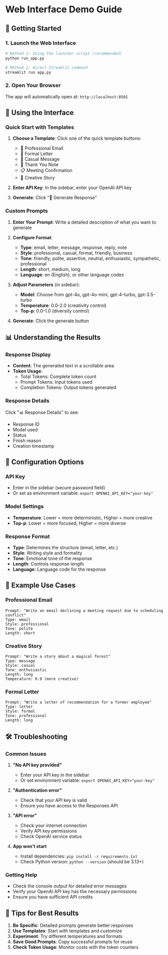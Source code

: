 # Web Interface Demo Guide

## 🚀 Getting Started

### 1. Launch the Web Interface

```bash
# Method 1: Using the launcher script (recommended)
python run_app.py

# Method 2: Direct Streamlit command
streamlit run app.py
```

### 2. Open Your Browser

The app will automatically open at: `http://localhost:8501`

## 🎯 Using the Interface

### Quick Start with Templates

1. **Choose a Template**: Click one of the quick template buttons:
   - 📧 Professional Email
   - 📝 Formal Letter
   - 💬 Casual Message
   - 🙏 Thank You Note
   - 📋 Meeting Confirmation
   - 🎉 Creative Story

2. **Enter API Key**: In the sidebar, enter your OpenAI API key

3. **Generate**: Click "🚀 Generate Response"

### Custom Prompts

1. **Enter Your Prompt**: Write a detailed description of what you want to generate

2. **Configure Format**:
   - **Type**: email, letter, message, response, reply, note
   - **Style**: professional, casual, formal, friendly, business
   - **Tone**: friendly, polite, assertive, neutral, enthusiastic, sympathetic, professional
   - **Length**: short, medium, long
   - **Language**: en (English), or other language codes

3. **Adjust Parameters** (in sidebar):
   - **Model**: Choose from gpt-4o, gpt-4o-mini, gpt-4-turbo, gpt-3.5-turbo
   - **Temperature**: 0.0-2.0 (creativity control)
   - **Top-p**: 0.0-1.0 (diversity control)

4. **Generate**: Click the generate button

## 📊 Understanding the Results

### Response Display
- **Content**: The generated text in a scrollable area
- **Token Usage**: 
  - Total Tokens: Complete token count
  - Prompt Tokens: Input tokens used
  - Completion Tokens: Output tokens generated

### Response Details
Click "📊 Response Details" to see:
- Response ID
- Model used
- Status
- Finish reason
- Creation timestamp

## 🔧 Configuration Options

### API Key
- Enter in the sidebar (secure password field)
- Or set as environment variable: `export OPENAI_API_KEY="your-key"`

### Model Settings
- **Temperature**: Lower = more deterministic, Higher = more creative
- **Top-p**: Lower = more focused, Higher = more diverse

### Response Format
- **Type**: Determines the structure (email, letter, etc.)
- **Style**: Writing style and formality
- **Tone**: Emotional tone of the response
- **Length**: Controls response length
- **Language**: Language code for the response

## 🎨 Example Use Cases

### Professional Email
```
Prompt: "Write an email declining a meeting request due to scheduling conflict"
Type: email
Style: professional
Tone: polite
Length: short
```

### Creative Story
```
Prompt: "Write a story about a magical forest"
Type: message
Style: casual
Tone: enthusiastic
Length: long
Temperature: 0.9 (more creative)
```

### Formal Letter
```
Prompt: "Write a letter of recommendation for a former employee"
Type: letter
Style: formal
Tone: professional
Length: long
```

## 🛠️ Troubleshooting

### Common Issues

1. **"No API key provided"**
   - Enter your API key in the sidebar
   - Or set environment variable: `export OPENAI_API_KEY="your-key"`

2. **"Authentication error"**
   - Check that your API key is valid
   - Ensure you have access to the Responses API

3. **"API error"**
   - Check your internet connection
   - Verify API key permissions
   - Check OpenAI service status

4. **App won't start**
   - Install dependencies: `pip install -r requirements.txt`
   - Check Python version: `python --version` (should be 3.13+)

### Getting Help

- Check the console output for detailed error messages
- Verify your OpenAI API key has the necessary permissions
- Ensure you have sufficient API credits

## 🎉 Tips for Best Results

1. **Be Specific**: Detailed prompts generate better responses
2. **Use Templates**: Start with templates and customize
3. **Experiment**: Try different temperatures and formats
4. **Save Good Prompts**: Copy successful prompts for reuse
5. **Check Token Usage**: Monitor costs with the token counters 